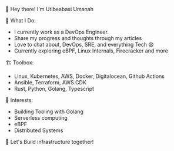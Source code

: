 👋 Hey there! I'm Utibeabasi Umanah

📝 What I Do:
- I currently work as a DevOps Engineer.
- Share my progress and thoughts through my articles
- Love to chat about, DevOps, SRE, and everything Tech 😄
- Currently exploring eBPF, Linux Internals, Firecracker and more

🏗️ Toolbox:
- Linux, Kubernetes, AWS, Docker, Digitalocean, Github Actions
- Ansible, Terraform, AWS CDK
- Rust, Python, Golang, Typescript

🌱 Interests:
- Building Tooling with Golang
- Serverless computing
- eBPF
- Distributed Systems

🚀 Let's Build infrastructure together!
<!--
**utibeabasi6/utibeabasi6** is a ✨ _special_ ✨ repository because its `README.md` (this file) appears on your GitHub profile.



-->
